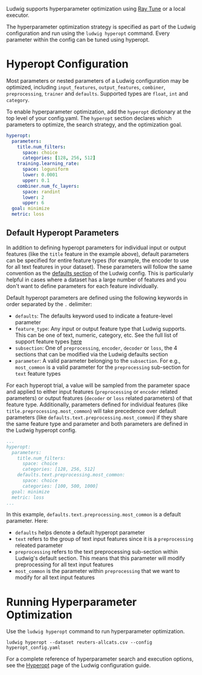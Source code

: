 Ludwig supports hyperparameter optimization using [Ray Tune](https://docs.ray.io/en/latest/tune/index.html) or a local
executor.

The hyperparameter optimization strategy is specified as part of the Ludwig configuration and run using
the `ludwig hyperopt` command. Every parameter within the config can be tuned using hyperopt.

# Hyperopt Configuration

Most parameters or nested parameters of a Ludwig configuration may be optimized, including `input_features`,
`output_features`, `combiner`, `preprocessing`, `trainer` and `defaults`.  Supported types are `float`, `int` and `category`.

To enable hyperparameter optimization, add the `hyperopt` dictionary at the top level of your config.yaml. The
`hyperopt` section declares which parameters to optimize, the search strategy, and the optimization goal.

```yaml title="config.yaml"
hyperopt:
  parameters:
    title.num_filters:
      space: choice
      categories: [128, 256, 512]
    training.learning_rate:
      space: loguniform
      lower: 0.0001
      upper: 0.1
    combiner.num_fc_layers:
      space: randint
      lower: 2
      upper: 6
  goal: minimize
  metric: loss
```

## Default Hyperopt Parameters

In addition to defining hyperopt parameters for individual input or output features (like the `title` feature
in the example above), default parameters can be specified for entire feature types (for example, the encoder
to use for all text features in your dataset). These parameters will follow the same convention as the
[defaults section](../configuration/defaults.md) of the Ludwig config. This is particularly helpful in cases where a dataset has
a large number of features and you don't want to define parameters for each feature individually.

Default hyperopt parameters are defined using the following keywords in order separated by the `.` delimiter:

- `defaults`: The defaults keyword used to indicate a feature-level parameter
- `feature_type`: Any input or output feature type that Ludwig supports. This can be one of text, numeric, category,
etc. See the full list of support feature types [here](../configuration/features/supported_data_types.md)
- `subsection`: One of `preprocessing`, `encoder`, `decoder` or `loss`, the 4 sections that can be modified via the
Ludwig defaults section
- `parameter`: A valid parameter belonging to the `subsection`. For e.g., `most_common` is a valid parameter for the
`preprocessing` sub-section for `text` feature types

For each hyperopt trial, a value will be sampled from the parameter space and applied to either input features
(`preprocessing` or `encoder` related parameters) or output features (`decoder` or `loss` related parameters) of
that feature type. Additionally, parameters defined for individual features (like `title.preprocessing.most_common`)
will take precedence over default parameters (like `defaults.text.preprocessing.most_common`) if they share the
same feature type and parameter and both parameters are defined in the Ludwig hyperopt config.

```yaml title="config.yaml"
...
hyperopt:
  parameters:
    title.num_filters:
      space: choice
      categories: [128, 256, 512]
    defaults.text.preprocessing.most_common:
      space: choice
      categories: [100, 500, 1000]
  goal: minimize
  metric: loss
...
```

In this example, `defaults.text.preprocessing.most_common` is a default parameter. Here:

- `defaults` helps denote a default hyperopt parameter
- `text` refers to the group of text input features since it is a `preprocessing` releated parameter
- `preprocessing` refers to the text preprocessing sub-section within Ludwig's default section. This means that
this parameter will modify preprocessing for all text input features
- `most_common` is the parameter within `preprocessing` that we want to modify for all text input features

# Running Hyperparameter Optimization

Use the `ludwig hyperopt` command to run hyperparameter optimization.

```
ludwig hyperopt --dataset reuters-allcats.csv --config hyperopt_config.yaml
```

For a complete reference of hyperparameter search and execution options, see the
[Hyperopt](../configuration/hyperparameter_optimization.md) page of the Ludwig configuration guide.
